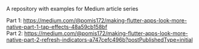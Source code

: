 A repository with examples for Medium article series

Part 1: https://medium.com/@pomis172/making-flutter-apps-look-more-native-part-1-tap-effects-48a59cb158bf  
Part 2: https://medium.com/@pomis172/making-flutter-apps-look-more-native-part-2-refresh-indicators-a747cefc496b?postPublishedType=initial